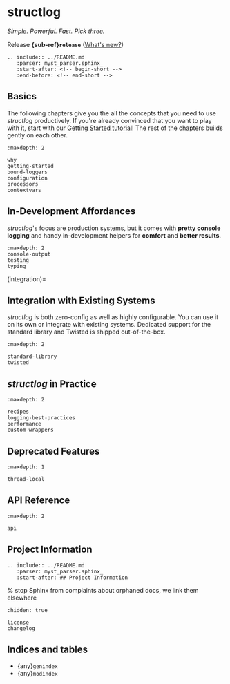 # structlog

*Simple. Powerful. Fast. Pick three.*

Release **{sub-ref}`release`**  ([What's new?](changelog))

```{eval-rst}
.. include:: ../README.md
   :parser: myst_parser.sphinx_
   :start-after: <!-- begin-short -->
   :end-before: <!-- end-short -->

```

## Basics

The following chapters give you the all the concepts that you need to use *structlog* productively.
If you're already convinced that you want to play with it, start with our [Getting Started tutorial](getting-started.md)!
The rest of the chapters builds gently on each other.


```{toctree}
:maxdepth: 2

why
getting-started
bound-loggers
configuration
processors
contextvars
```


## In-Development Affordances

*structlog*'s focus are production systems, but it comes with **pretty console logging** and handy in-development helpers for **comfort** and **better results**.

```{toctree}
:maxdepth: 2
console-output
testing
typing
```

(integration)=

## Integration with Existing Systems

*structlog* is both zero-config as well as highly configurable.
You can use it on its own or integrate with existing systems.
Dedicated support for the standard library and Twisted is shipped out-of-the-box.

```{toctree}
:maxdepth: 2

standard-library
twisted
```


## *structlog* in Practice

```{toctree}
:maxdepth: 2

recipes
logging-best-practices
performance
custom-wrappers
```


## Deprecated Features

```{toctree}
:maxdepth: 1

thread-local
```


## API Reference

```{toctree}
:maxdepth: 2

api
```


## Project Information

```{eval-rst}
.. include:: ../README.md
   :parser: myst_parser.sphinx_
   :start-after: ## Project Information

```

% stop Sphinx from complaints about orphaned docs, we link them elsewhere

```{toctree}
:hidden: true

license
changelog
```


## Indices and tables

- {any}`genindex`
- {any}`modindex`
